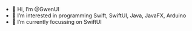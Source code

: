 - 👋 Hi, I’m @GwenUI
- 👀 I’m interested in programming Swift, SwiftUI, Java, JavaFX, Arduino
- 🌱 I’m currently focussing on SwiftUI
<!-- - 💞️ I’m looking to collaborate on ... 
- 📫 How to reach me ... -->

<!---
GwenUI/GwenUI is a ✨ special ✨ repository because its `README.md` (this file) appears on your GitHub profile.
You can click the Preview link to take a look at your changes.
--->
